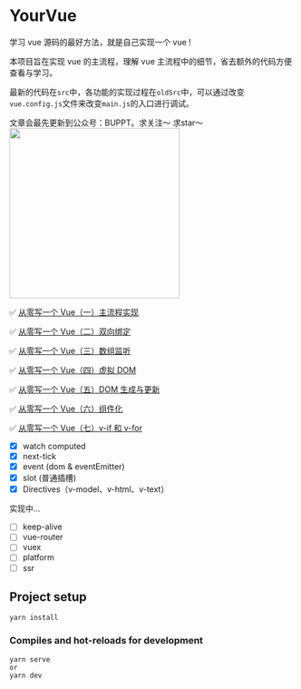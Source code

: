 # YourVue

学习 vue 源码的最好方法，就是自己实现一个 vue !

本项目旨在实现 vue 的主流程，理解 vue 主流程中的细节，省去额外的代码方便查看与学习。

最新的代码在`src`中，各功能的实现过程在`oldSrc`中，可以通过改变`vue.config.js`文件来改变`main.js`的入口进行调试。

文章会最先更新到公众号：BUPPT。求关注～ 求star～
<img src='./wx_BUPPT.png' width="300"/>

✅ <a href="https://github.com/buppt/Video-article-blog/issues/6">从零写一个 Vue（一）主流程实现</a>

✅ <a href="https://github.com/buppt/Video-article-blog/issues/7">从零写一个 Vue（二）双向绑定</a>

✅ <a href="https://github.com/buppt/Video-article-blog/issues/8">从零写一个 Vue（三）数组监听</a>

✅ <a href="https://github.com/buppt/Video-article-blog/issues/9">从零写一个 Vue（四）虚拟 DOM</a>

✅ <a href="https://mp.weixin.qq.com/s/GhfGgAyvW1fX_s2r8bygpQ">从零写一个 Vue（五）DOM 生成与更新</a>

✅ <a href="https://github.com/buppt/Video-article-blog/issues/11">从零写一个 Vue（六）组件化</a>

✅ <a href="https://github.com/buppt/Video-article-blog/issues/12">从零写一个 Vue（七）v-if 和 v-for</a>

- [x] watch computed
- [x] next-tick
- [x] event (dom & eventEmitter)
- [x] slot (普通插槽)
- [x] Directives（v-model、v-html、v-text）

实现中...
- [ ] keep-alive
- [ ] vue-router
- [ ] vuex
- [ ] platform
- [ ] ssr

## Project setup
```
yarn install
```

### Compiles and hot-reloads for development
```
yarn serve 
or
yarn dev
```

